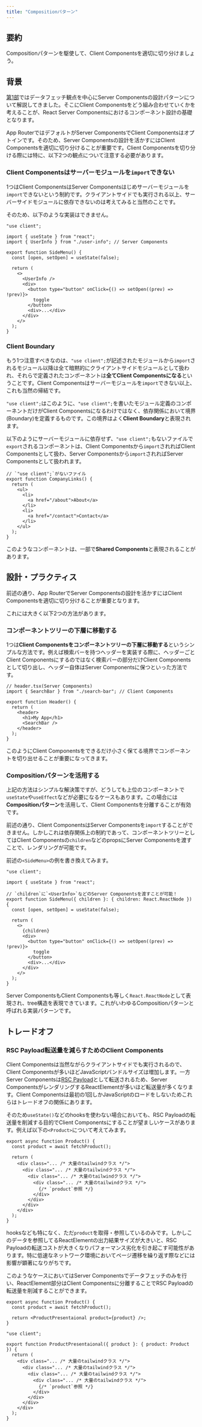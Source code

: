 ```yaml
---
title: "Compositionパターン"
---
```


## 要約

Compositionパターンを駆使して、Client Componentsを適切に切り分けましょう。

## 背景

[第1部](part_1)ではデータフェッチ観点を中心にServer Componentsの設計パターンについて解説してきました。そこにClient Componentsをどう組み合わせていくかを考えることが、React Server Componentsにおけるコンポーネント設計の基礎となります。

App RouterではデフォルトがServer ComponentsでClient Componentsはオプトインです。そのため、Server Componentsの設計を活かすにはClient Componentsを適切に切り分けることが重要です。Client Componentsを切り分ける際には特に、以下2つの観点について注意する必要があります。

### Client Componentsはサーバーモジュールを`import`できない

1つはClient ComponentsはServer Componentsはじめサーバーモジュールを`import`できないという制約です。クライアントサイドでも実行される以上、サーバーサイドモジュールに依存できないのは考えてみると当然のことです。

そのため、以下のような実装はできません。

```tsx
"use client";

import { useState } from "react";
import { UserInfo } from "./user-info"; // Server Components

export function SideMenu() {
  const [open, setOpen] = useState(false);

  return (
    <>
      <UserInfo />
      <div>
        <button type="button" onClick={() => setOpen((prev) => !prev)}>
          toggle
        </button>
        <div>...</div>
      </div>
    </>
  );
}
```

### Client Boundary

もう1つ注意すべきなのは、`"use client";`が記述されたモジュールから`import`されるモジュール以降は全て暗黙的にクライアントサイドモジュールとして扱われ、それらで定義されたコンポーネントは**全てClient Componentsになる**ということです。Client Componentsはサーバーモジュールを`import`できない以上、これも当然の帰結です。

`"use client";`はこのように、`"use client";`を書いたモジュール定義のコンポーネントだけがClient Componentsになるわけではなく、依存関係において境界(Boundary)を定義するものです。この境界はよく**Client Boundary**と表現されます。

以下のようにサーバーモジュールに依存せず、`"use client";`もないファイルで`export`されるコンポーネントは、Client Componentsから`import`されればClient Componentsとして扱わ、Server Componentsから`import`されればServer Componentsとして扱われます。

```tsx
// `"use client";`がないファイル
export function CompanyLinks() {
  return (
    <ul>
      <li>
        <a href="/about">About</a>
      </li>
      <li>
        <a href="/contact">Contact</a>
      </li>
    </ul>
  );
}
```

このようなコンポーネントは、一部で**Shared Components**と表現されることがあります。

## 設計・プラクティス

前述の通り、App RouterでServer Componentsの設計を活かすにはClient Componentsを適切に切り分けることが重要となります。

これには大きく以下2つの方法があります。

### コンポーネントツリーの下層に移動する

1つは**Client Componentsをコンポーネントツリーの下層に移動する**というシンプルな方法です。例えば検索バーを持つヘッダーを実装する際に、ヘッダーごとClient Componentsにするのではなく検索バーの部分だけClient Componentsとして切り出し、ヘッダー自体はServer Componentsに保つといった方法です。

```tsx
// header.tsx(Server Components)
import { SearchBar } from "./search-bar"; // Client Components

export function Header() {
  return (
    <header>
      <h1>My App</h1>
      <SearchBar />
    </header>
  );
}
```

このようにClient Componentsをできるだけ小さく保てる境界でコンポーネントを切り出せることが重要になってきます。

### Compositionパターンを活用する

上記の方法はシンプルな解決策ですが、どうしても上位のコンポーネントで`useState`や`useEffect`などが必要になるケースもあります。この場合には**Compositionパターン**を活用して、Client Componentsを分離することが有効です。

前述の通り、Client ComponentsはServer Componentsを`import`することができません。しかしこれは依存関係上の制約であって、コンポーネントツリーとしてはClient Componentsの`children`などのpropsにServer Componentsを渡すことで、レンダリングが可能です。

前述の`<SideMenu>`の例を書き換えてみます。

```tsx
"use client";

import { useState } from "react";

// `children`に`<UserInfo>`などのServer Componentsを渡すことが可能！
export function SideMenu({ children }: { children: React.ReactNode }) {
  const [open, setOpen] = useState(false);

  return (
    <>
      {children}
      <div>
        <button type="button" onClick={() => setOpen((prev) => !prev)}>
          toggle
        </button>
        <div>...</div>
      </div>
    </>
  );
}
```

Server ComponentsもClient Componentsも等しく`React.ReactNode`として表現され、tree構造を表現できています。これがいわゆるCompositionパターンと呼ばれる実装パターンです。

## トレードオフ

### RSC Payload転送量を減らすためのClient Components

Client Componentsは当然ながらクライアントサイドでも実行されるので、Client Componentsが多いほどJavaScriptバンドルサイズは増加します。一方Server Componentsは[RSC Payload](https://nextjs.org/docs/app/building-your-application/rendering/server-components#how-are-server-components-rendered)として転送されるため、Server ComponentsがレンダリングするReactElementが多いほど転送量が多くなります。Client Componentsは最初の1回しかJavaScriptのロードをしないためこれらはトレードオフの関係にあります。

そのため`useState()`などのhooksを使わない場合においても、RSC Payloadの転送量を削減する目的でClient Componentsにすることが望ましいケースがあります。例えば以下の`<Product>`について考えてみます。

```tsx
export async function Product() {
  const product = await fetchProduct();

  return (
    <div class="... /* 大量のtailwindクラス */">
      <div class="... /* 大量のtailwindクラス */">
        <div class="... /* 大量のtailwindクラス */">
          <div class="... /* 大量のtailwindクラス */">
            {/* `product`参照 */}
          </div>
        </div>
      </div>
    </div>
  );
}
```

hooksなども特になく、ただ`product`を取得・参照しているのみです。しかしこのデータを参照してるReactElementの出力結果サイズが大きいと、RSC Payloadの転送コストが大きくなりパフォーマンス劣化を引き起こす可能性があります。特に低速なネットワーク環境においてページ遷移を繰り返す際などには影響が顕著になりがちです。

このようなケースにおいてはServer Componentsでデータフェッチのみを行い、ReactElement部分はClient Componentsに分離することでRSC Payloadの転送量を削減することができます。

```tsx
export async function Product() {
  const product = await fetchProduct();

  return <ProductPresentaional product={product} />;
}
```

```tsx
"use client";

export function ProductPresentaional({ product }: { product: Product }) {
  return (
    <div class="... /* 大量のtailwindクラス */">
      <div class="... /* 大量のtailwindクラス */">
        <div class="... /* 大量のtailwindクラス */">
          <div class="... /* 大量のtailwindクラス */">
            {/* `product`参照 */}
          </div>
        </div>
      </div>
    </div>
  );
}
```
